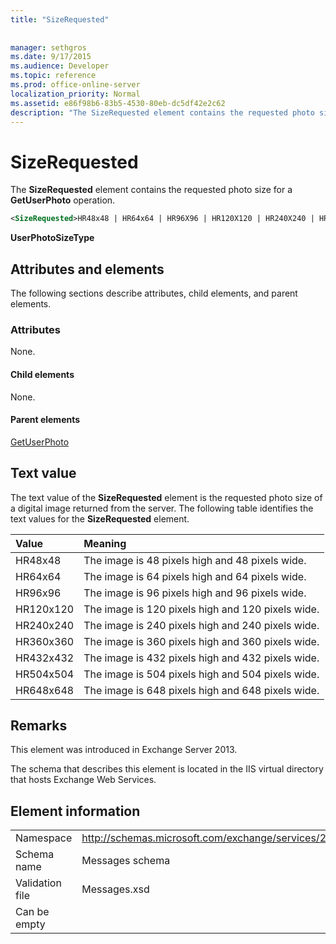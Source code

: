 ```yaml
---
title: "SizeRequested"
 
 
manager: sethgros
ms.date: 9/17/2015
ms.audience: Developer
ms.topic: reference
ms.prod: office-online-server
localization_priority: Normal
ms.assetid: e86f98b6-83b5-4530-80eb-dc5df42e2c62
description: "The SizeRequested element contains the requested photo size for a GetUserPhoto operation."
---
```


# SizeRequested

The **SizeRequested** element contains the requested photo size for a **GetUserPhoto** operation. 
  
```XML
<SizeRequested>HR48x48 | HR64x64 | HR96X96 | HR120X120 | HR240X240 | HR360X360 | HR432X432 | HR504X504 | HR648X648</SizeRequested>
```

 **UserPhotoSizeType**
## Attributes and elements

The following sections describe attributes, child elements, and parent elements.
  
### Attributes

None.
  
#### Child elements

None.
  
#### Parent elements

[GetUserPhoto](getuserphoto.md)
  
## Text value

The text value of the **SizeRequested** element is the requested photo size of a digital image returned from the server. The following table identifies the text values for the **SizeRequested** element. 
  
|**Value**|**Meaning**|
|:-----|:-----|
|HR48x48  <br/> |The image is 48 pixels high and 48 pixels wide.  <br/> |
|HR64x64  <br/> |The image is 64 pixels high and 64 pixels wide.  <br/> |
|HR96x96  <br/> |The image is 96 pixels high and 96 pixels wide.  <br/> |
|HR120x120  <br/> |The image is 120 pixels high and 120 pixels wide.  <br/> |
|HR240x240  <br/> |The image is 240 pixels high and 240 pixels wide.  <br/> |
|HR360x360  <br/> |The image is 360 pixels high and 360 pixels wide.  <br/> |
|HR432x432  <br/> |The image is 432 pixels high and 432 pixels wide.  <br/> |
|HR504x504  <br/> |The image is 504 pixels high and 504 pixels wide.  <br/> |
|HR648x648  <br/> |The image is 648 pixels high and 648 pixels wide.  <br/> |
   
## Remarks

This element was introduced in Exchange Server 2013.
  
The schema that describes this element is located in the IIS virtual directory that hosts Exchange Web Services.
  
## Element information

|||
|:-----|:-----|
|Namespace  <br/> |http://schemas.microsoft.com/exchange/services/2006/messages  <br/> |
|Schema name  <br/> |Messages schema  <br/> |
|Validation file  <br/> |Messages.xsd  <br/> |
|Can be empty  <br/> ||
   

